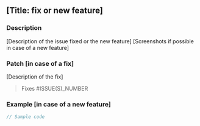 ## [Title: fix or new feature]

### Description

[Description of the issue fixed or the new feature]
[Screenshots if possible in case of a new feature]

### Patch [in case of a fix]

[Description of the fix]
> Fixes #ISSUE(S)_NUMBER

### Example [in case of a new feature]

```jsx
// Sample code
```
